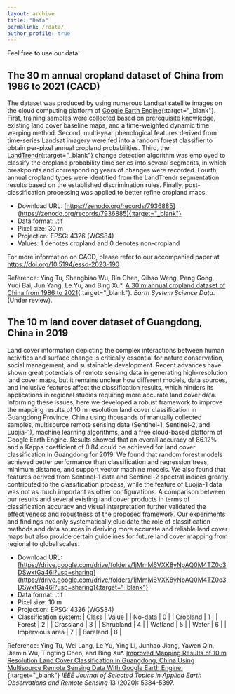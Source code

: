```yaml
---
layout: archive
title: "Data"
permalink: /rdata/
author_profile: true
---
```


Feel free to use our data!

The 30 m annual cropland dataset of China from 1986 to 2021 (CACD)
-----

The dataset was produced by using numerous Landsat satellite images on the cloud computing platform of [Google Earth Engine](https://earthengine.google.com/){:target="_blank"}. First, training samples were collected based on prerequisite knowledge, existing land cover baseline maps, and a time-weighted dynamic time warping method. Second, multi-year phenological features derived from time-series Landsat imagery were fed into a random forest classifier to obtain per-pixel annual cropland probabilities. Third, the [LandTrendr](https://emapr.github.io/LT-GEE/landtrendr.html){:target="_blank"} change detection algorithm was employed to classify the cropland probability time series into several segments, in which breakpoints and corresponding years of changes were recorded. Fourth, annual cropland types were identified from the LandTrendr segmentation results based on the established discrimination rules. Finally, post-classification processing was applied to better refine cropland maps.

* Download URL: [https://zenodo.org/records/7936885](https://zenodo.org/records/7936885){:target="_blank"}
* Data format: .tif
* Pixel size: 30 m
* Projection: EPSG: 4326 (WGS84)
* Values: 1 denotes cropland and 0 denotes non-cropland

For more information on CACD, please refer to our accompanied paper at https://doi.org/10.5194/essd-2023-190

Reference: Ying Tu, Shengbiao Wu, Bin Chen, Qihao Weng, Peng Gong, Yuqi Bai, Jun Yang, Le Yu, and Bing Xu\*. [A 30 m annual cropland dataset of China from 1986 to 2021](https://doi.org/10.5194/essd-2023-190){:target="_blank"}. *Earth System Science Data*. (Under review).


The 10 m land cover dataset of Guangdong, China in 2019
-----

Land cover information depicting the complex interactions between human activities and surface change is critically essential for nature conservation, social management, and sustainable development. Recent advances have shown great potentials of remote sensing data in generating high-resolution land cover maps, but it remains unclear how different models, data sources, and inclusive features affect the classification results, which hinders its applications in regional studies requiring more accurate land cover data. Informing these issues, here we developed a robust framework to improve the mapping results of 10 m resolution land cover classification in Guangdong Province, China using thousands of manually collected samples, multisource remote sensing data (Sentinel-1, Sentinel-2, and Luojia-1), machine learning algorithms, and a free cloud-based platform of Google Earth Engine. Results showed that an overall accuracy of 86.12% and a Kappa coefficient of 0.84 could be achieved for land cover classification in Guangdong for 2019. We found that random forest models achieved better performance than classification and regression trees, minimum distance, and support vector machine models. We also found that features derived from Sentinel-1 data and Sentinel-2 spectral indices greatly contributed to the classification process, while the feature of Luojia-1 data was not as much important as other configurations. A comparison between our results and several existing land cover products in terms of classification accuracy and visual interpretation further validated the effectiveness and robustness of the proposed framework. Our experiments and findings not only systematically elucidate the role of classification methods and data sources in deriving more accurate and reliable land cover maps but also provide certain guidelines for future land cover mapping from regional to global scales.


* Download URL: [https://drive.google.com/drive/folders/1jMmM6VXK8yNpAQ0M4TZ0c3DSwxtGa46l?usp=sharing](https://drive.google.com/drive/folders/1jMmM6VXK8yNpAQ0M4TZ0c3DSwxtGa46l?usp=sharing){:target="_blank"}
* Data format: .tif
* Pixel size: 10 m
* Projection: EPSG: 4326 (WGS84)
* Classification system:
| Class            | Value  |
| No-data          | 0      |
| Cropland         | 1      |
| Forest           | 2      |
| Grassland        | 3      |
| Shrubland        | 4      |
| Wetland          | 5      |
| Water            | 6      |
| Impervious area  | 7      |
| Bareland         | 8      |

Reference: Ying Tu, Wei Lang, Le Yu, Ying Li, Junhao Jiang, Yawen Qin, Jiemin Wu, Tingting Chen, and Bing Xu\*. [Improved Mapping Results of 10 m Resolution Land Cover Classification in Guangdong, China Using Multisource Remote Sensing Data With Google Earth Engine.](https://ieeexplore.ieee.org/document/9187534){:target="_blank"} *IEEE Journal of Selected Topics in Applied Earth Observations and Remote Sensing* 13 (2020): 5384-5397.

